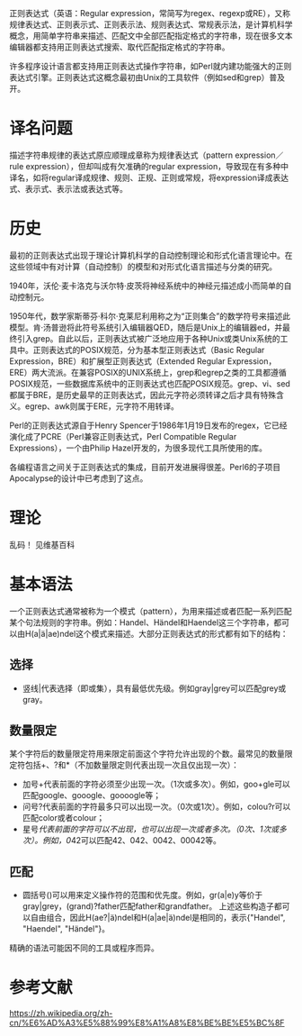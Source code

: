 正则表达式（英语：Regular expression，常简写为regex、regexp或RE），又称规律表达式、正则表示式、正则表示法、规则表达式、常规表示法，是计算机科学概念，用简单字符串来描述、匹配文中全部匹配指定格式的字符串，现在很多文本编辑器都支持用正则表达式搜索、取代匹配指定格式的字符串。

许多程序设计语言都支持用正则表达式操作字符串，如Perl就内建功能强大的正则表达式引擎。正则表达式这概念最初由Unix的工具软件（例如sed和grep）普及开。

# 译名问题

描述字符串规律的表达式原应顺理成章称为规律表达式（pattern expression／rule expression），但却叫成有欠准确的regular expression，导致现在有多种中译名，如将regular译成规律、规则、正规、正则或常规，将expression译成表达式、表示式、表示法或表达式等。

# 历史

最初的正则表达式出现于理论计算机科学的自动控制理论和形式化语言理论中。在这些领域中有对计算（自动控制）的模型和对形式化语言描述与分类的研究。

1940年，沃伦·麦卡洛克与沃尔特·皮茨将神经系统中的神经元描述成小而简单的自动控制元。

1950年代，数学家斯蒂芬·科尔·克莱尼利用称之为“正则集合”的数学符号来描述此模型。肯·汤普逊将此符号系统引入编辑器QED，随后是Unix上的编辑器ed，并最终引入grep。自此以后，正则表达式被广泛地应用于各种Unix或类Unix系统的工具中。正则表达式的POSIX规范，分为基本型正则表达式（Basic Regular Expression，BRE）和扩展型正则表达式（Extended Regular Expression，ERE）两大流派。在兼容POSIX的UNIX系统上，grep和egrep之类的工具都遵循POSIX规范，一些数据库系统中的正则表达式也匹配POSIX规范。grep、vi、sed都属于BRE，是历史最早的正则表达式，因此元字符必须转译之后才具有特殊含义。egrep、awk则属于ERE，元字符不用转译。

Perl的正则表达式源自于Henry Spencer于1986年1月19日发布的regex，它已经演化成了PCRE（Perl兼容正则表达式，Perl Compatible Regular Expressions），一个由Philip Hazel开发的，为很多现代工具所使用的库。

各编程语言之间关于正则表达式的集成，目前开发进展得很差。Perl6的子项目Apocalypse的设计中已考虑到了这点。

# 理论
乱码！
见维基百科

# 基本语法
一个正则表达式通常被称为一个模式（pattern），为用来描述或者匹配一系列匹配某个句法规则的字符串。例如：Handel、Händel和Haendel这三个字符串，都可以由H(a|ä|ae)ndel这个模式来描述。大部分正则表达式的形式都有如下的结构：

## 选择
- 竖线|代表选择（即或集），具有最低优先级。例如gray|grey可以匹配grey或gray。

## 数量限定
某个字符后的数量限定符用来限定前面这个字符允许出现的个数。最常见的数量限定符包括+、?和*（不加数量限定则代表出现一次且仅出现一次）：
- 加号+代表前面的字符必须至少出现一次。（1次或多次）。例如，goo+gle可以匹配google、gooogle、goooogle等；
- 问号?代表前面的字符最多只可以出现一次。（0次或1次）。例如，colou?r可以匹配color或者colour；
- 星号*代表前面的字符可以不出现，也可以出现一次或者多次。（0次、1次或多次）。例如，0*42可以匹配42、042、0042、00042等。

## 匹配

- 圆括号()可以用来定义操作符的范围和优先度。例如，gr(a|e)y等价于gray|grey，(grand)?father匹配father和grandfather。
上述这些构造子都可以自由组合，因此H(ae?|ä)ndel和H(a|ae|ä)ndel是相同的，表示{"Handel", "Haendel", "Händel"}。

精确的语法可能因不同的工具或程序而异。

# 参考文献
https://zh.wikipedia.org/zh-cn/%E6%AD%A3%E5%88%99%E8%A1%A8%E8%BE%BE%E5%BC%8F